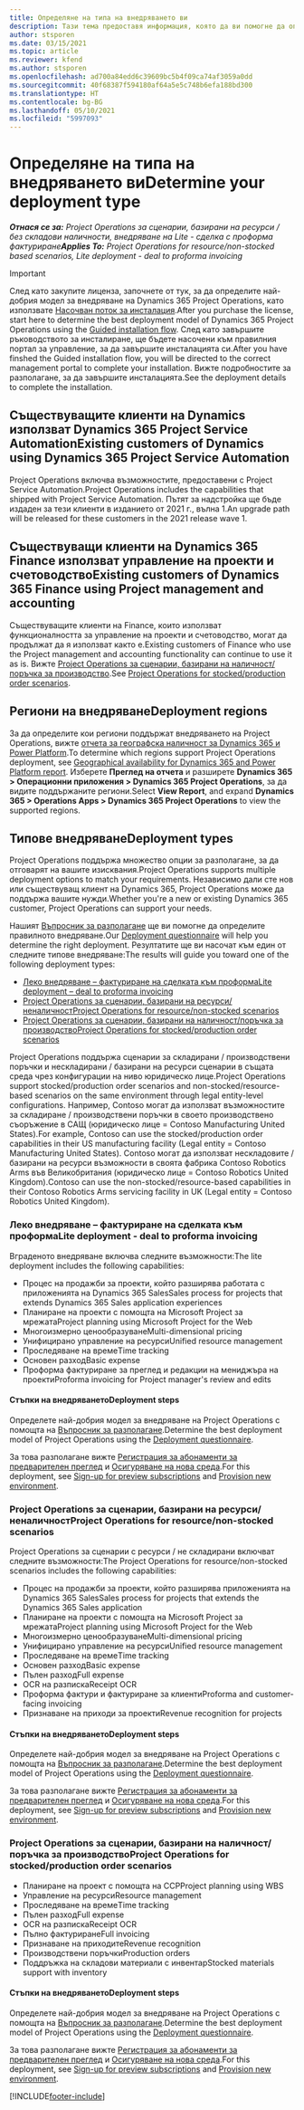 ```yaml
---
title: Определяне на типа на внедряването ви
description: Тази тема предоставя информация, която да ви помогне да определите правилния тип на внедряване за Project Operations за фирмата си.
author: stsporen
ms.date: 03/15/2021
ms.topic: article
ms.reviewer: kfend
ms.author: stsporen
ms.openlocfilehash: ad700a84edd6c39609bc5b4f09ca74af3059a0dd
ms.sourcegitcommit: 40f68387f594180af64a5e5c748b6efa188bd300
ms.translationtype: HT
ms.contentlocale: bg-BG
ms.lasthandoff: 05/10/2021
ms.locfileid: "5997093"
---
```

# <a name="determine-your-deployment-type"></a><span data-ttu-id="f2902-103">Определяне на типа на внедряването ви</span><span class="sxs-lookup"><span data-stu-id="f2902-103">Determine your deployment type</span></span>

<span data-ttu-id="f2902-104">_**Отнася се за:** Project Operations за сценарии, базирани на ресурси / без складови наличности, внедряване на Lite - сделка с проформа фактуриране_</span><span class="sxs-lookup"><span data-stu-id="f2902-104">_**Applies To:** Project Operations for resource/non-stocked based scenarios, Lite deployment - deal to proforma invoicing_</span></span>

> [!IMPORTANT]
> <span data-ttu-id="f2902-105">След като закупите лиценза, започнете от тук, за да определите най-добрия модел за внедряване на Dynamics 365 Project Operations, като използвате [Насочван поток за инсталация](https://aka.ms/provisionprojectoperations).</span><span class="sxs-lookup"><span data-stu-id="f2902-105">After you purchase the license, start here to determine the best deployment model of Dynamics 365 Project Operations using the [Guided installation flow](https://aka.ms/provisionprojectoperations).</span></span>
> <span data-ttu-id="f2902-106">След като завършите ръководството за инсталиране, ще бъдете насочени към правилния портал за управление, за да завършите инсталацията си.</span><span class="sxs-lookup"><span data-stu-id="f2902-106">After you have finshed the Guided installation flow, you will be directed to the correct management portal to complete your installation.</span></span> <span data-ttu-id="f2902-107">Вижте подробностите за разполагане, за да завършите инсталацията.</span><span class="sxs-lookup"><span data-stu-id="f2902-107">See the deployment details to complete the installation.</span></span>


## <a name="existing-customers-of-dynamics-using-dynamics-365-project-service-automation"></a><span data-ttu-id="f2902-108">Съществуващите клиенти на Dynamics използват Dynamics 365 Project Service Automation</span><span class="sxs-lookup"><span data-stu-id="f2902-108">Existing customers of Dynamics using Dynamics 365 Project Service Automation</span></span>
<span data-ttu-id="f2902-109">Project Operations включва възможностите, предоставени с Project Service Automation.</span><span class="sxs-lookup"><span data-stu-id="f2902-109">Project Operations includes the capabilities that shipped with Project Service Automation.</span></span> <span data-ttu-id="f2902-110">Пътят за надстройка ще бъде издаден за тези клиенти в изданието от 2021 г., вълна 1.</span><span class="sxs-lookup"><span data-stu-id="f2902-110">An upgrade path will be released for these customers in the 2021 release wave 1.</span></span>

## <a name="existing-customers-of-dynamics-365-finance-using-project-management-and-accounting"></a><span data-ttu-id="f2902-111">Съществуващи клиенти на Dynamics 365 Finance използват управление на проекти и счетоводство</span><span class="sxs-lookup"><span data-stu-id="f2902-111">Existing customers of Dynamics 365 Finance using Project management and accounting</span></span> 

<span data-ttu-id="f2902-112">Съществуващите клиенти на Finance, които използват функционалността за управление на проекти и счетоводство, могат да продължат да я използват както е.</span><span class="sxs-lookup"><span data-stu-id="f2902-112">Existing customers of Finance who use the Project management and accounting functionality can continue to use it as is.</span></span> <span data-ttu-id="f2902-113">Вижте [Project Operations за сценарии, базирани на наличност/поръчка за производство](#pma).</span><span class="sxs-lookup"><span data-stu-id="f2902-113">See [Project Operations for stocked/production order scenarios](#pma).</span></span>


## <a name="deployment-regions"></a><span data-ttu-id="f2902-114">Региони на внедряване</span><span class="sxs-lookup"><span data-stu-id="f2902-114">Deployment regions</span></span>
<span data-ttu-id="f2902-115">За да определите кои региони поддържат внедряването на Project Operations, вижте [отчета за географска наличност за Dynamics 365 и Power Platform](https://dynamics.microsoft.com/en-us/geographic-availability/).</span><span class="sxs-lookup"><span data-stu-id="f2902-115">To determine which regions support Project Operations deployment, see [Geographical availability for Dynamics 365 and Power Platform report](https://dynamics.microsoft.com/en-us/geographic-availability/).</span></span> <span data-ttu-id="f2902-116">Изберете **Преглед на отчета** и разширете **Dynamics 365 > Операционни приложения > Dynamics 365 Project Operations**, за да видите поддържаните региони.</span><span class="sxs-lookup"><span data-stu-id="f2902-116">Select **View Report**, and expand **Dynamics 365 > Operations Apps > Dynamics 365 Project Operations** to view the supported regions.</span></span>

## <a name="deployment-types"></a><span data-ttu-id="f2902-117">Типове внедряване</span><span class="sxs-lookup"><span data-stu-id="f2902-117">Deployment types</span></span>
<span data-ttu-id="f2902-118">Project Operations поддържа множество опции за разполагане, за да отговарят на вашите изисквания.</span><span class="sxs-lookup"><span data-stu-id="f2902-118">Project Operations supports multiple deployment options to match your requirements.</span></span> <span data-ttu-id="f2902-119">Независимо дали сте нов или съществуващ клиент на Dynamics 365, Project Operations може да поддържа вашите нужди.</span><span class="sxs-lookup"><span data-stu-id="f2902-119">Whether you're a new or existing Dynamics 365 customer, Project Operations can support your needs.</span></span>

<span data-ttu-id="f2902-120">Нашият [Въпросник за разполагане](https://aka.ms/provisionprojectoperations) ще ви помогне да определите правилното внедряване.</span><span class="sxs-lookup"><span data-stu-id="f2902-120">Our [Deployment questionnaire](https://aka.ms/provisionprojectoperations) will help you determine the right deployment.</span></span> <span data-ttu-id="f2902-121">Резултатите ще ви насочат към един от следните типове внедряване:</span><span class="sxs-lookup"><span data-stu-id="f2902-121">The results will guide you toward one of the following deployment types:</span></span>

- [<span data-ttu-id="f2902-122">Леко внедряване – фактуриране на сделката към проформа</span><span class="sxs-lookup"><span data-stu-id="f2902-122">Lite deployment – deal to proforma invoicing</span></span>](#lite)
- [<span data-ttu-id="f2902-123">Project Operations за сценарии, базирани на ресурси/неналичност</span><span class="sxs-lookup"><span data-stu-id="f2902-123">Project Operations for resource/non-stocked scenarios</span></span>](#integrated)
- [<span data-ttu-id="f2902-124">Project Operations за сценарии, базирани на наличност/поръчка за производство</span><span class="sxs-lookup"><span data-stu-id="f2902-124">Project Operations for stocked/production order scenarios</span></span>](#pma)

<span data-ttu-id="f2902-125">Project Operations поддържа сценарии за складирани / производствени поръчки и нескладирани / базирани на ресурси сценарии в същата среда чрез конфигурации на ниво юридическо лице.</span><span class="sxs-lookup"><span data-stu-id="f2902-125">Project Operations support stocked/production order scenarios and non-stocked/resource-based scenarios on the same environment through legal entity-level configurations.</span></span> <span data-ttu-id="f2902-126">Например, Contoso могат да използват възможностите за складиране / производствени поръчки в своето производствено съоръжение в САЩ (юридическо лице = Contoso Manufacturing United States).</span><span class="sxs-lookup"><span data-stu-id="f2902-126">For example, Contoso can use the stocked/production order capabilities in their US manufacturing facility (Legal entity = Contoso Manufacturing United States).</span></span> <span data-ttu-id="f2902-127">Contoso могат да използват нескладовите / базирани на ресурси възможности в своята фабрика Contoso Robotics Arms във Великобритания (юридическо лице = Contoso Robotics United Kingdom).</span><span class="sxs-lookup"><span data-stu-id="f2902-127">Contoso can use the non-stocked/resource-based capabilities in their Contoso Robotics Arms servicing facility in UK (Legal entity = Contoso Robotics United Kingdom).</span></span>

### <a name="lite-deployment---deal-to-proforma-invoicing"></a><a  name="lite"></a><span data-ttu-id="f2902-128">Леко внедряване – фактуриране на сделката към проформа</span><span class="sxs-lookup"><span data-stu-id="f2902-128">Lite deployment - deal to proforma invoicing</span></span>

<span data-ttu-id="f2902-129">Вграденото внедряване включва следните възможности:</span><span class="sxs-lookup"><span data-stu-id="f2902-129">The lite deployment includes the following capabilities:</span></span>

- <span data-ttu-id="f2902-130">Процес на продажби за проекти, който разширява работата с приложенията на Dynamics 365 Sales</span><span class="sxs-lookup"><span data-stu-id="f2902-130">Sales process for projects that extends Dynamics 365 Sales application experiences</span></span>
- <span data-ttu-id="f2902-131">Планиране на проекти с помощта на Microsoft Project за мрежата</span><span class="sxs-lookup"><span data-stu-id="f2902-131">Project planning using Microsoft Project for the Web</span></span>
- <span data-ttu-id="f2902-132">Многоизмерно ценообразуване</span><span class="sxs-lookup"><span data-stu-id="f2902-132">Multi-dimensional pricing</span></span>
- <span data-ttu-id="f2902-133">Унифицирано управление на ресурси</span><span class="sxs-lookup"><span data-stu-id="f2902-133">Unified resource management</span></span>
- <span data-ttu-id="f2902-134">Проследяване на време</span><span class="sxs-lookup"><span data-stu-id="f2902-134">Time tracking</span></span>
- <span data-ttu-id="f2902-135">Основен разход</span><span class="sxs-lookup"><span data-stu-id="f2902-135">Basic expense</span></span>
- <span data-ttu-id="f2902-136">Проформа фактуриране за преглед и редакции на мениджъра на проекти</span><span class="sxs-lookup"><span data-stu-id="f2902-136">Proforma invoicing for Project manager's review and edits</span></span> 

#### <a name="deployment-steps"></a><span data-ttu-id="f2902-137">Стъпки на внедряването</span><span class="sxs-lookup"><span data-stu-id="f2902-137">Deployment steps</span></span>
<span data-ttu-id="f2902-138">Определете най-добрия модел за внедряване на Project Operations с помощта на [Въпросник за разполагане](https://aka.ms/provisionprojectoperations).</span><span class="sxs-lookup"><span data-stu-id="f2902-138">Determine the best deployment model of Project Operations using the [Deployment questionnaire](https://aka.ms/provisionprojectoperations).</span></span>

<span data-ttu-id="f2902-139">За това разполагане вижте [Регистрация за абонаменти за предварителен преглед](lite-preview-subscription-sign-up.md) и [Осигуряване на нова среда](lite-deployment.md).</span><span class="sxs-lookup"><span data-stu-id="f2902-139">For this deployment, see [Sign-up for preview subscriptions](lite-preview-subscription-sign-up.md) and [Provision new environment](lite-deployment.md).</span></span> 


### <a name="project-operations-for-resourcenon-stocked-scenarios"></a><a name="integrated"></a><span data-ttu-id="f2902-140">Project Operations за сценарии, базирани на ресурси/неналичност</span><span class="sxs-lookup"><span data-stu-id="f2902-140">Project Operations for resource/non-stocked scenarios</span></span>
<span data-ttu-id="f2902-141">Project Operations за сценарии с ресурси / не складирани включват следните възможности:</span><span class="sxs-lookup"><span data-stu-id="f2902-141">The Project Operations for resource/non-stocked scenarios includes the following capabilities:</span></span>
 
- <span data-ttu-id="f2902-142">Процес на продажби за проекти, който разширява приложенията на Dynamics 365 Sales</span><span class="sxs-lookup"><span data-stu-id="f2902-142">Sales process for projects that extends the Dynamics 365 Sales application</span></span>
- <span data-ttu-id="f2902-143">Планиране на проекти с помощта на Microsoft Project за мрежата</span><span class="sxs-lookup"><span data-stu-id="f2902-143">Project planning using Microsoft Project for the Web</span></span>
- <span data-ttu-id="f2902-144">Многоизмерно ценообразуване</span><span class="sxs-lookup"><span data-stu-id="f2902-144">Multi-dimensional pricing</span></span>
- <span data-ttu-id="f2902-145">Унифицирано управление на ресурси</span><span class="sxs-lookup"><span data-stu-id="f2902-145">Unified resource management</span></span>
- <span data-ttu-id="f2902-146">Проследяване на време</span><span class="sxs-lookup"><span data-stu-id="f2902-146">Time tracking</span></span>
- <span data-ttu-id="f2902-147">Основен разход</span><span class="sxs-lookup"><span data-stu-id="f2902-147">Basic expense</span></span>
- <span data-ttu-id="f2902-148">Пълен разход</span><span class="sxs-lookup"><span data-stu-id="f2902-148">Full expense</span></span>
- <span data-ttu-id="f2902-149">OCR на разписка</span><span class="sxs-lookup"><span data-stu-id="f2902-149">Receipt OCR</span></span>
- <span data-ttu-id="f2902-150">Проформа фактури и фактуриране за клиенти</span><span class="sxs-lookup"><span data-stu-id="f2902-150">Proforma and customer-facing invoicing</span></span> 
- <span data-ttu-id="f2902-151">Признаване на приходи за проекти</span><span class="sxs-lookup"><span data-stu-id="f2902-151">Revenue recognition for projects</span></span>

#### <a name="deployment-steps"></a><span data-ttu-id="f2902-152">Стъпки на внедряването</span><span class="sxs-lookup"><span data-stu-id="f2902-152">Deployment steps</span></span>
<span data-ttu-id="f2902-153">Определете най-добрия модел за внедряване на Project Operations с помощта на [Въпросник за разполагане](https://aka.ms/provisionprojectoperations).</span><span class="sxs-lookup"><span data-stu-id="f2902-153">Determine the best deployment model of Project Operations using the [Deployment questionnaire](https://aka.ms/provisionprojectoperations).</span></span>

<span data-ttu-id="f2902-154">За това разполагане вижте [Регистрация за абонаменти за предварителен преглед](resource-sign-up-preview-subscription.md) и [Осигуряване на нова среда](resource-provision-new-environment.md).</span><span class="sxs-lookup"><span data-stu-id="f2902-154">For this deployment, see [Sign-up for preview subscriptions](resource-sign-up-preview-subscription.md) and [Provision new environment](resource-provision-new-environment.md).</span></span> 


### <a name="project-operations-for-stockedproduction-order-scenarios"></a><a name="pma"></a><span data-ttu-id="f2902-155">Project Operations за сценарии, базирани на наличност/поръчка за производство</span><span class="sxs-lookup"><span data-stu-id="f2902-155">Project Operations for stocked/production order scenarios</span></span>

- <span data-ttu-id="f2902-156">Планиране на проект с помощта на ССР</span><span class="sxs-lookup"><span data-stu-id="f2902-156">Project planning using WBS</span></span>
- <span data-ttu-id="f2902-157">Управление на ресурси</span><span class="sxs-lookup"><span data-stu-id="f2902-157">Resource management</span></span>
- <span data-ttu-id="f2902-158">Проследяване на време</span><span class="sxs-lookup"><span data-stu-id="f2902-158">Time tracking</span></span>
- <span data-ttu-id="f2902-159">Пълен разход</span><span class="sxs-lookup"><span data-stu-id="f2902-159">Full expense</span></span>
- <span data-ttu-id="f2902-160">OCR на разписка</span><span class="sxs-lookup"><span data-stu-id="f2902-160">Receipt OCR</span></span>
- <span data-ttu-id="f2902-161">Пълно фактуриране</span><span class="sxs-lookup"><span data-stu-id="f2902-161">Full invoicing</span></span>
- <span data-ttu-id="f2902-162">Признаване на приходите</span><span class="sxs-lookup"><span data-stu-id="f2902-162">Revenue recognition</span></span>
- <span data-ttu-id="f2902-163">Производствени поръчки</span><span class="sxs-lookup"><span data-stu-id="f2902-163">Production orders</span></span>
- <span data-ttu-id="f2902-164">Поддръжка на складови материали с инвентар</span><span class="sxs-lookup"><span data-stu-id="f2902-164">Stocked materials support with inventory</span></span>

#### <a name="deployment-steps"></a><span data-ttu-id="f2902-165">Стъпки на внедряването</span><span class="sxs-lookup"><span data-stu-id="f2902-165">Deployment steps</span></span>
<span data-ttu-id="f2902-166">Определете най-добрия модел за внедряване на Project Operations с помощта на [Въпросник за разполагане](https://aka.ms/provisionprojectoperations).</span><span class="sxs-lookup"><span data-stu-id="f2902-166">Determine the best deployment model of Project Operations using the [Deployment questionnaire](https://aka.ms/provisionprojectoperations).</span></span>

<span data-ttu-id="f2902-167">За това разполагане вижте [Регистрация за абонаменти за предварителен преглед](/dynamics365/fin-ops-core/dev-itpro/dev-tools/sign-up-preview-subscription?toc=%2fdynamics365%2ffinance%2ftoc.json) и [Осигуряване на нова среда](/dynamics365/fin-ops-core/dev-itpro/deployment/deploy-demo-environment?toc=%2fdynamics365%2ffinance%2ftoc.json).</span><span class="sxs-lookup"><span data-stu-id="f2902-167">For this deployment, see [Sign-up for preview subscriptions](/dynamics365/fin-ops-core/dev-itpro/dev-tools/sign-up-preview-subscription?toc=%2fdynamics365%2ffinance%2ftoc.json) and [Provision new environment](/dynamics365/fin-ops-core/dev-itpro/deployment/deploy-demo-environment?toc=%2fdynamics365%2ffinance%2ftoc.json).</span></span> 



[!INCLUDE[footer-include](../includes/footer-banner.md)]